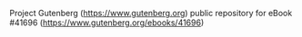 Project Gutenberg (https://www.gutenberg.org) public repository for eBook #41696 (https://www.gutenberg.org/ebooks/41696)
